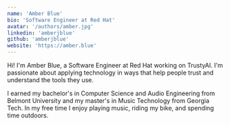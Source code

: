 ```yaml
---
name: 'Amber Blue'
bio: 'Software Engineer at Red Hat'
avatar: '/authors/amber.jpg'
linkedin: 'amberjblue'
github: 'amberjblue'
website: 'https://amber.blue'
---
```


Hi! I'm Amber Blue, a Software Engineer at Red Hat working on TrustyAI. I'm passionate about applying technology in ways that help people trust and understand the tools they use.

I earned my bachelor's in Computer Science and Audio Engineering from Belmont University and my master's in Music Technology from Georgia Tech. In my free time I enjoy playing music, riding my bike, and spending time outdoors.